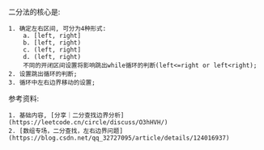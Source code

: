 二分法的核心是:

    1. 确定左右区间, 可分为4种形式:
        a. [left, right]
        b. [left, right)
        c. (left, right]
        d. (left, right)
        不同的开闭区间设置将影响跳出while循环的判断(left<=right or left<right);
    2. 设置跳出循环的判断;
    3. 循环中左右边界移动的设置;

参考资料:

    1. 基础内容, [分享｜二分查找边界分析] (https://leetcode.cn/circle/discuss/O3hHVH/)
    2. [数组专场，二分查找，左右边界问题] (https://blog.csdn.net/qq_32727095/article/details/124016937)
